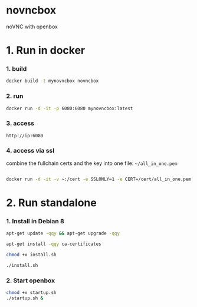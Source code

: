 # novncbox
noVNC with openbox


# 1. Run in docker
### 1. build
```sh
docker build -t mynovncbox novncbox

```


### 2. run
```sh
docker run -d -it -p 6080:6080 mynovncbox:latest
```

### 3. access

```
http://ip:6080
```

### 4. access via ssl

combine the fullchain certs and the key into one file: `~/all_in_one.pem`

```sh

docker run -d -it -v ~:/cert -e SSLONLY=1 -e CERT=/cert/all_in_one.pem   -p 6080:6080 mynovncbox:latest 

```

# 2. Run standalone

### 1. Install in Debian 8

```sh
apt-get update -qqy && apt-get upgrade -qqy

apt-get install -qqy ca-certificates

chmod +x install.sh

./install.sh
```

### 2. Start openbox

```sh
chmod +x startup.sh
./startup.sh &
```

